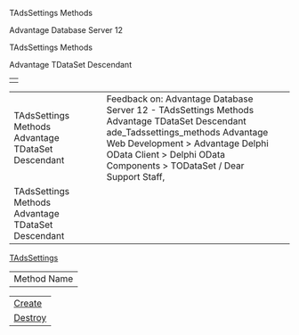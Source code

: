 TAdsSettings Methods




Advantage Database Server 12  

TAdsSettings Methods

Advantage TDataSet Descendant

|  |
| --- |
|  |

|  |  |  |  |  |
| --- | --- | --- | --- | --- |
| TAdsSettings Methods  Advantage TDataSet Descendant |  |  | Feedback on: Advantage Database Server 12 - TAdsSettings Methods Advantage TDataSet Descendant ade\_Tadssettings\_methods Advantage Web Development > Advantage Delphi OData Client > Delphi OData Components > TODataSet / Dear Support Staff, |  |
| TAdsSettings Methods  Advantage TDataSet Descendant |  |  |  |  |

[TAdsSettings](ade_tadssettings_7.htm)

|  |
| --- |
| Method Name |

|  |
| --- |
| [Create](ade_create.htm) |
| [Destroy](ade_destroy.htm) |